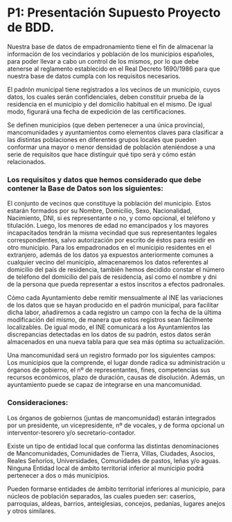# P1: Presentación Supuesto Proyecto de BDD.
Nuestra base de datos de empadronamiento tiene el fin de almacenar la información de los vecindarios y población de los municipios españoles, para poder llevar a cabo un control de los mismos, por lo que debe atenerse al reglamento establecido en el  Real Decreto 1690/1986 para que nuestra base de datos cumpla con los requisitos necesarios.

El padrón municipal tiene registrados a los vecinos de un municipio, cuyos datos, los cuales serán confidenciales, deben constituir prueba de la residencia en el municipio y del domicilio habitual en el mismo. De igual modo, figurará una fecha de expedición de las certificaciones.

Se definen municipios (que deben pertenecer a una única provincia), mancomunidades y ayuntamientos como elementos claves para clasificar a las distintas poblaciones en diferentes grupos locales que pueden conformar una mayor o menor densidad de población ateniéndose a una serie de requisitos que hace distinguir qué tipo será y cómo están relacionados.


### Los requisitos y datos que hemos considerado que debe contener la Base de Datos son los siguientes: 

El conjunto de vecinos que constituye la población del municipio. Estos estarán formados por su Nombre, Domicilio, Sexo, Nacionalidad, Nacimiento, DNI, si es representante o no, y como opcional, el teléfono y titulación. Luego, los menores de edad no emancipados y los mayores incapacitados tendrán la misma vecindad que sus representantes legales correspondientes, salvo autorización por escrito de éstos para residir en otro municipio.
Para los empadronados en el municipio residentes en el extranjero, además de los datos ya expuestos anteriormente comunes a cualquier vecino del municipio, almacenaremos los datos referentes al domicilio del país de residencia, también hemos decidido constar el número de teléfono del domicilio del país de residencia, así como el nombre y dni de la persona que pueda representar a estos inscritos a efectos padronales.

Cómo cada Ayuntamiento debe remitir mensualmente al INE las variaciones de los datos que se hayan producido en el padrón municipal, para facilitar dicha labor, añadiremos a cada registro un campo con la fecha de la última modificación del mismo, de manera que estos registros sean fácilmente localizables. De igual modo, el INE comunicará a los Ayuntamientos las discrepancias detectadas en los datos de su padrón, estos datos serán almacenados en una nueva tabla para que sea más óptima su actualización.

Una mancomunidad será un registro formado por los siguientes campos: Los municipios que la comprende, el lugar donde radica su administración u órganos de gobierno, el nº de representantes, fines, competencias sus recursos económicos, plazo de duración, causas de disolución. Además, un ayuntamiento puede se capaz de integrarse en una mancomunidad.


### Consideraciones:

Los órganos de gobiernos (juntas de mancomunidad) estarán integrados por un presidente, un vicepresidente, nº de vocales, y de forma opcional un interventor-tesorero y/o secretario-contador.

Existe un tipo de entidad local que conforma las distintas denominaciones de Mancomunidades, Comunidades de Tierra, Villas, Ciudades, Asocios, Reales Señoríos, Universidades, Comunidades de pastos, leñas y/o aguas. Ninguna Entidad local de ámbito territorial inferior al municipio podrá pertenecer a dos o más municipios.

Pueden formarse entidades de ámbito territorial inferiores al municipio, para núcleos de población separados, las cuales pueden ser: caseríos, parroquias, aldeas, barrios, anteiglesias, concejos, pedanías, lugares anejos y otros similares.
